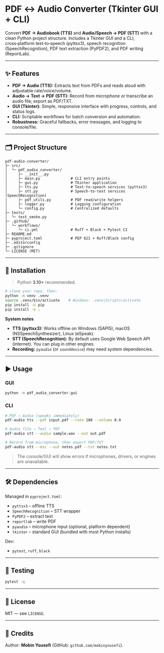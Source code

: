 # PDF ↔ Audio Converter (Tkinter GUI + CLI)

Convert **PDF → Audiobook (TTS)** and **Audio/Speech → PDF (STT)** with a clean Python project structure. Includes a Tkinter GUI and a CLI, cross‑platform text‑to‑speech (pyttsx3), speech recognition (SpeechRecognition), PDF text extraction (PyPDF2), and PDF writing (ReportLab).

---

## ✨ Features
- **PDF → Audio (TTS):** Extracts text from PDFs and reads aloud with adjustable rate/voice/volume.
- **Audio → Text → PDF (STT):** Record from microphone *or* transcribe an audio file; export as PDF/TXT.
- **GUI (Tkinter):** Simple, responsive interface with progress, controls, and status logs.
- **CLI:** Scriptable workflows for batch conversion and automation.
- **Robustness:** Graceful fallbacks, error messages, and logging to console/file.

---

## 🗂 Project Structure
```
pdf-audio-converter/
├─ src/
│  └─ pdf_audio_converter/
│     ├─ __init__.py
│     ├─ main.py              # CLI entry points
│     ├─ gui.py               # Tkinter application
│     ├─ tts.py               # Text-to-speech services (pyttsx3)
│     ├─ stt.py               # Speech-to-text services (SpeechRecognition)
│     ├─ pdf_utils.py         # PDF read/write helpers
│     ├─ logger.py            # Logging configuration
│     └─ config.py            # Centralized defaults
├─ tests/
│  └─ test_smoke.py
├─ .github/
│  └─ workflows/
│     └─ ci.yml               # Ruff + Black + Pytest CI
├─ README.md
├─ pyproject.toml             # PEP 621 + Ruff/Black config
├─ .editorconfig
├─ .gitignore
└─ LICENSE (MIT)
```

---

## 🔧 Installation
> Python **3.10+** recommended.

```bash
# clone your repo, then:
python -m venv .venv
source .venv/bin/activate    # Windows: .venv\Scripts\activate
pip install -U pip
pip install -e .
```

**System notes**
- **TTS (pyttsx3):** Works offline on Windows (SAPI5), macOS (NSSpeechSynthesizer), Linux (eSpeak).
- **STT (SpeechRecognition):** By default uses Google Web Speech API (internet). You can plug in other engines.
- **Recording:** `pyaudio` (or `sounddevice`) may need system dependencies.

---

## ▶️ Usage
### GUI
```bash
python -m pdf_audio_converter.gui
```

### CLI
```bash
# PDF → Audio (speaks immediately)
pdf-audio tts --pdf input.pdf --rate 180 --volume 0.9

# Audio file → Text → PDF
pdf-audio stt --audio sample.wav --out out.pdf

# Record from microphone, then export PDF/TXT
pdf-audio stt --mic --out notes.pdf --txt notes.txt
```

> The console/GUI will show errors if microphones, drivers, or engines are unavailable.

---

## 🛠 Dependencies
Managed in `pyproject.toml`:
- `pyttsx3` – offline TTS
- `SpeechRecognition` – STT wrapper
- `PyPDF2` – extract text
- `reportlab` – write PDF
- `pyaudio` – microphone input (optional, platform dependent)
- `tkinter` – standard GUI (bundled with most Python installs)

Dev:
- `pytest`, `ruff`, `black`

---

## 🧪 Testing
```bash
pytest -q
```

---

## 📄 License
MIT — see `LICENSE`.

---

## 🙌 Credits
Author: **Mobin Yousefi** (GitHub: `github.com/mobinyousefi`).


